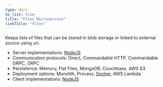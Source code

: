 ```yaml
---
type: docs
no_list: true
title: "Files Microservice"
linkTitle: "Files" 
---
```


Keeps lists of files that can be stored in blob storage or linked to external source using uri.

- Server implementations: [NodeJS](https://github.com/pip-services-content/pip-services-files-node)
- Communication protocols: Direct, Commandable HTTP, Commandable GRPC, GRPC
- Persistence: Memory, Flat Files, MongoDB, Couchbase, AWS S3
- Deployment options: Monolith, Process, [Docker](https://hub.docker.com/u/pipdevs), AWS Lambda
- Client implementations: [NodeJS](https://github.com/pip-services-content/pip-clients-files-node)